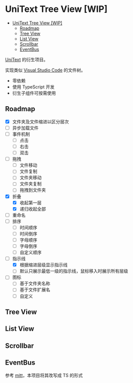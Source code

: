 # UniText Tree View [WIP]

- [UniText Tree View [WIP]](#unitext-tree-view-wip)
    - [Roadmap](#roadmap)
    - [Tree View](#tree-view)
    - [List View](#list-view)
    - [Scrollbar](#scrollbar)
    - [EventBus](#eventbus)

[UniText](https://github.com/palmcivet/UniText.git 'UniText - GitHub') 的衍生项目。

实现类似 [Visual Studio Code](https://github.com/microsoft/vscode.git) 的文件树。

- 零依赖
- 使用 TypeScript 开发
- 衍生子组件可按需使用

## Roadmap

- [x] 文件夹及文件缩进以区分层次
- [ ] 异步加载文件
- [ ] 事件机制
    - [ ] 点击
    - [ ] 右击
    - [ ] 双击
- [ ] 拖拽
    - [ ] 文件移动
    - [ ] 文件复制
    - [ ] 文件夹移动
    - [ ] 文件夹复制
    - [ ] 拖拽到文件夹
- [x] 折叠
    - [x] 收起第一层
    - [x] 递归收起全部
- [ ] 重命名
- [ ] 排序
    - [ ] 时间顺序
    - [ ] 时间倒序
    - [ ] 字母顺序
    - [ ] 字母倒序
    - [ ] 自定义顺序
- [ ] 指示线
    - [x] 根据缩进层级显示指示线
    - [ ] 默认只展示最低一级的指示线，鼠标移入时展示所有层级
- [ ] 图标
    - [ ] 基于文件夹名称
    - [ ] 基于文件扩展名
    - [ ] 自定义

## Tree View

## List View

## Scrollbar

## EventBus

参考 [mitt](https://github.com/developit/mitt "mitt - GitHub")，本项目将其改写成 TS 的形式
